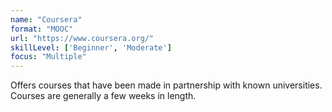 ```yaml
---
name: "Coursera"
format: "MOOC"
url: "https://www.coursera.org/"
skillLevel: ['Beginner', 'Moderate']
focus: "Multiple"
---
```


Offers courses that have been made in partnership with known universities. Courses are generally a few weeks in length.
